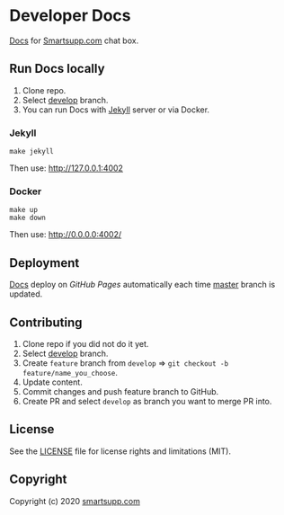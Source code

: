 # Developer Docs

[Docs](https://smartsupp.github.io/docs/) for [Smartsupp.com](https://www.smartsupp.com/) chat box. 

## Run Docs locally

1. Clone repo.
2. Select [develop](https://github.com/smartsupp/smartsupp.github.io/tree/develop) branch.
3. You can run Docs with [Jekyll](https://jekyllrb.com/) server or via Docker. 

### Jekyll

```
make jekyll
```

Then use: <http://127.0.0.1:4002>

### Docker

```
make up
make down
```

Then use: <http://0.0.0.0:4002/>

## Deployment

[Docs](https://smartsupp.github.io/docs/) deploy on *GitHub Pages* automatically each time [master](https://github.com/smartsupp/smartsupp.github.io/tree/master) branch is updated.

## Contributing

1. Clone repo if you did not do it yet.
2. Select [develop](https://github.com/smartsupp/smartsupp.github.io/tree/develop) branch.
3. Create `feature` branch from `develop` => `git checkout -b feature/name_you_choose`.
4. Update content.
5. Commit changes and push feature branch to GitHub.
6. Create PR and select `develop` as branch you want to merge PR into.

## License

See the [LICENSE](LICENSE.md) file for license rights and limitations (MIT).

## Copyright

Copyright (c) 2020 [smartsupp.com](https://www.smartsupp.com/)
